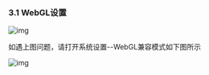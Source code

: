 ### 3.1 WebGL设置

![img](https://gblobscdn.gitbook.com/assets%2F-M765RyKk30nBu9TRBCA%2F-M7WNu2GoEEbhw1MhRZm%2F-M7WQC4dcWxoJ0tsnSR1%2FWechatIMG169.png?alt=media&token=187b4e5e-1e5d-450f-a11f-555dd33473d3)

如遇上图问题，请打开系统设置--WebGL兼容模式如下图所示

![img](https://gblobscdn.gitbook.com/assets%2F-M765RyKk30nBu9TRBCA%2F-M7WNu2GoEEbhw1MhRZm%2F-M7WRQHFeXSCaVimDbvQ%2FWechatIMG179.png?alt=media&token=43849371-4cb4-44f0-bc19-2a2543433c0e)
